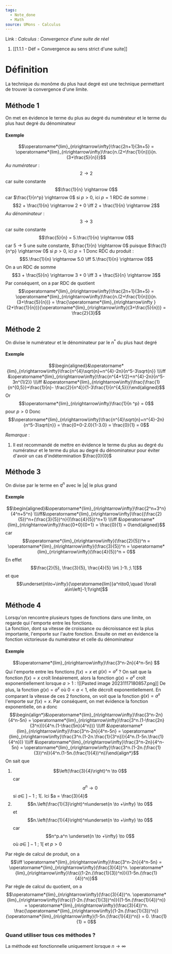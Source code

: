 ```yaml
---
tags:
  - Note_done
  - Math
source: UMons - Calculus
---
```


Link :
_Calculus : Convergence d’une suite de réel_
1. [[1.1.1 - Déf = Convergence au sens strict d'une suite]]

# Définition
La technique du monôme du plus haut degré est une technique permettant de trouver la convergence d'une limite.

## Méthode 1
On met en évidence le terme du plus au degré du numérateur et le terme du plus haut degré du dénominateur

#### Exemple
 $$\operatorname*{lim}_{n\rightarrow\infty}\frac{2n+1}{3n+5} = \operatorname*{lim}_{n\rightarrow\infty}\frac{n.(2+\frac{1}{n})}{n.(3+\frac{5}{n})}$$
_Au numérateur_ : 
$$2 \rightarrow 2$$ car suite constante 
$$\frac{1}{n} \rightarrow 0$$ car $\frac{1}{n^p} \rightarrow 0$ si $p > 0$, ici $p =1$ 
RDC de somme : $$2 + \frac{1}{n} \rightarrow 2 + 0 \iff 2 + \frac{1}{n} \rightarrow 2$$
_Au dénominateur_ :
$$3 \rightarrow 3$$ car suite constante
$$\frac{5}{n} = 5.\frac{1}{n} \rightarrow 0$$ car $5 \rightarrow 5$ une suite constante, $\frac{1}{n} \rightarrow 0$ puisque $\frac{1}{n^p} \rightarrow 0$ si $p > 0$, ici $p = 1$ 
Donc RDC du produit : $$5.\frac{1}{n} \rightarrow 5.0 \iff 5.\frac{1}{n} \rightarrow 0$$
On a un RDC de somme $$3 + \frac{5}{n} \rightarrow 3 + 0 \iff 3 + \frac{5}{n} \rightarrow 3$$
Par conséquent, on a par RDC de quotient $$\operatorname*{lim}_{n\rightarrow\infty}\frac{2n+1}{3n+5} = \operatorname*{lim}_{n\rightarrow\infty}\frac{n.(2+\frac{1}{n})}{n.(3+\frac{5}{n})} = \frac{\operatorname*{lim}_{n\rightarrow\infty }(2+\frac{1}{n})}{\operatorname*{lim}_{n\rightarrow\infty}(3+\frac{5}{n})} = \frac{2}{3}$$
## Méthode 2 
On divise le numérateur et le dénominateur par le $n^*$ du plus haut degré

#### Exemple
 $$\begin{aligned}&\operatorname*{lim}_{n\rightarrow\infty}\frac{n^{4}\sqrt{n}+n^{4}-2n}{n^5-3\sqrt{n}}
\\\iff &\operatorname*{lim}_{n\rightarrow\infty}\frac{n^{4+1/2}+n^{4}-2n}{n^5-3n^{1/2}}
\\\iff &\operatorname*{lim}_{n\rightarrow\infty}\frac{\frac{1}{n^{0,5}}+\frac{1}{n}- \frac{2}{n^4}}{1-3\frac{1}{n^{4,5}}}\end{aligned}$$
Or $$\operatorname*{lim}_{n\rightarrow\infty}\frac{1}{n ^p} = 0$$ pour $p>0$ 
Donc $$\operatorname*{lim}_{n\rightarrow\infty}\frac{n^{4}\sqrt{n}+n^{4}-2n}{n^5-3\sqrt{n}} = \frac{0+0-2.0}{1-3.0} = \frac{0}{1} = 0$$

_Remarque_ :
1. Il est recommandé de mettre en évidence le terme du plus au degré du numérateur et le terme du plus au degré du dénominateur pour éviter d'avoir un cas d'indétermination $\frac{0}{0}$ 

## Méthode 3
On divise par le terme en $q^n$ avec le $|q|$ le plus grand

#### Exemple
 $$\begin{aligned}&\operatorname*{lim}_{n\rightarrow\infty}\frac{2^n+3^n}{4^n+5^n}
\\\iff&\operatorname*{lim}_{n\rightarrow\infty}\frac{(\frac{2}{5})^n+(\frac{3}{5})^n}{(\frac{4}{5})^n+1}
\\\iff &\operatorname*{lim}_{n\rightarrow\infty}\frac{0+0}{0+1} = \frac{0}{1} = 0\end{aligned}$$
car $$\operatorname*{lim}_{n\rightarrow\infty}(\frac{2}{5})^n = \operatorname*{lim}_{n\rightarrow\infty}(\frac{3}{5})^n = \operatorname*{lim}_{n\rightarrow\infty}(\frac{4}{5})^n = 0$$ En effet $$\frac{2}{5}, \frac{3}{5}, \frac{4}{5} \in\ ]-1\ ;\ 1[$$ et que $$\underset{n\to+\infty}{\operatorname{lim}}a^n\to0,\quad \forall a\in\left]-1;1\right[$$


## Méthode 4
Lorsqu'on rencontre plusieurs types de fonctions dans une limite, on regarde qui l'emporte entre les fonctions. 
\
La fonction, dont sa vitesse de croissance ou décroissance est la plus importante, l'emporte sur l'autre fonction.
Ensuite on met en évidence la fonction victorieuse du numérateur et celle du dénominateur

#### Exemple
 $$\operatorname*{lim}_{n\rightarrow\infty}\frac{3^n-2n}{4^n-5n} $$ Qui l'emporte entre les fonctions $f(x) = x$ et $g(x)=a^x$ ? On sait que la fonction $f(x) = x$ croît linéairement, alors la fonction $g(x)=a^x$ croît exponentiellement lorsque $a > 1$ : ![[Pasted image 20231117180857.png]] De plus, la fonction $g(x)=a^x$ où $0 < a < 1$, elle décroît exponentiellement. En comparant la vitesse de ces 2 fonctions, on voit que la fonction $g(x)=a^x$ l'emporte sur $f(x) = x$. Par conséquent, on met évidence la fonction exponentielle, on a donc  $$\begin{align*}&\operatorname*{lim}_{n\rightarrow\infty}\frac{3^n-2n}{4^n-5n} = \operatorname*{lim}_{n\rightarrow\infty}\frac{3^n.(1-\frac{2n}{3^n})}{4^n.(1-\frac{5n}{4^n})} \\\iff &\operatorname*{lim}_{n\rightarrow\infty}\frac{3^n-2n}{4^n-5n} = \operatorname*{lim}_{n\rightarrow\infty}\frac{3^n.(1-2n.\frac{1}{3^n})}{4^n.(1-5n.\frac{1}{4^n})}
 \\\iff &\operatorname*{lim}_{n\rightarrow\infty}\frac{3^n-2n}{4^n-5n} = \operatorname*{lim}_{n\rightarrow\infty}\frac{3^n.(1-2n.(\frac{1}{3})^n)}{4^n.(1-5n.(\frac{1}{4})^n)}\end{align*}$$ On sait que 
1. $$\left(\frac{3}{4}\right)^n \to 0$$ car $$a^n \to 0$$ si $a \in\ ]-1\ ;\ 1[$. Ici $a = \frac{3}{4}$ 
2. $$n.\left(\frac{1}{3}\right)^n\underset{n \to +\infty} \to 0$$ et $$n.\left(\frac{1}{4}\right)^n\underset{n \to +\infty} \to 0$$ car $$n^p.a^n \underset{n \to +\infty} \to 0$$ où $a \in\ ]-1\ ;\ 1[$ et $p > 0$ 

Par règle de calcul de produit, on a $$\iff \operatorname*{lim}_{n\rightarrow\infty}\frac{3^n-2n}{4^n-5n} = \operatorname*{lim}_{n\rightarrow\infty}(\frac{3}{4})^n. \operatorname*{lim}_{n\rightarrow\infty}\frac{(1-2n.(\frac{1}{3})^n)}{(1-5n.(\frac{1}{4})^n)}$$ Par règle de calcul du quotient, on a $$\operatorname*{lim}_{n\rightarrow\infty}(\frac{3}{4})^n. \operatorname*{lim}_{n\rightarrow\infty}\frac{(1-2n.(\frac{1}{3})^n)}{(1-5n.(\frac{1}{4})^n)} = \operatorname*{lim}_{n\rightarrow\infty}(\frac{3}{4})^n. \frac{\operatorname*{lim}_{n\rightarrow\infty}(1-2n.(\frac{1}{3})^n)}{\operatorname*{lim}_{n\rightarrow\infty}(1-5n.(\frac{1}{4})^n)} = 0. \frac{1}{1} = 0$$

### Quand utiliser tous ces méthodes ?
La méthode est fonctionnelle uniquement lorsque $n \longrightarrow \infty$ 